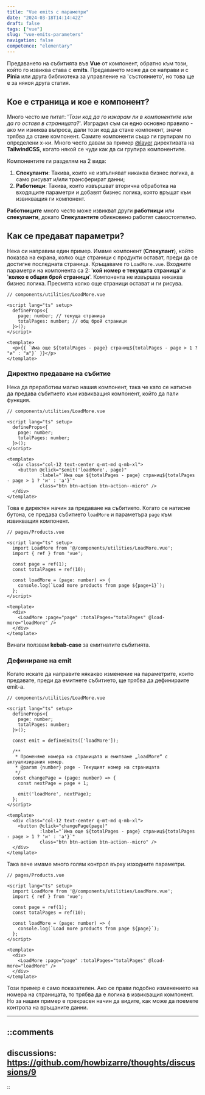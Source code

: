 ```yaml
---
title: "Vue emits с параметри"
date: "2024-03-18T14:14:42Z"
draft: false
tags: ["vue"]
slug: "vue-emits-parameters"
navigation: false
competence: "elementary"
---
```


Предаването на събитията във **Vue** от компонент, обратно към този, който го извиква става с **emits**. Предаването може да се направи и с **Pinia** или друга библиотека за управление на 'състоянието', но това ще е за някоя друга статия.

<!-- more -->

## Кое е страница и кое е компонент?

Много често ме питат: '_Този код да го изкарам ли в компонентите или да го оставя в страницата?_'. Изградил съм си едно основно правило - ако ми изниква въпроса, дали този код да стане компонент, значи трябва да стане компонент. Самите компоненти също ги групирам по определени х-ки. Много често давам за пример [@layer](https://tailwindcss.com/docs/functions-and-directives#layer) директивата на **TailwindCSS**, когато някой се чуди как да си групира компонентите.

Компонентите ги разделям на 2 вида:

1. **Спекуланти**: Такива, които не изпълняват никаква бизнес логика, а само рисуват и/или трансферират данни;
2. **Работници**: Такива, които извършват вторична обработка на входящите параметри и добавят бизнес логика, която връщат към извикващия ги компонент.

**Работниците** много често може извикват други **работници** или **спекуланти**, докато **Спекулантите** обикновено работят самостоятелно.

## Как се предават параметри?

Нека си направим един пример. Имаме компонент (**Спекулант**), който показва на екрана, колко още страници с продукти остават, преди да се достигне последната страница. Кръщаваме го `LoadMore.vue`. Входните параметри на компонента са 2: '**кой номер е текущата страница**' и '**колко е общия брой страници**'. Компонента не извършва никаква бизнес логика. Пресмята колко още страници остават и ги рисува.

```vue
// components/utilities/LoadMore.vue

<script lang="ts" setup>
  defineProps<{
    page: number; // текуща страница
    totalPages: number; // общ брой страници
  }>();
</script>

<template>
  <p>{{ `Има още ${totalPages - page} страниц${totalPages - page > 1 ? "и" : "а"}` }}</p>
</template>
```

### Директно предаване на събитие

Нека да преработим малко нашия компонент, така че като се натисне да предава събитието към извикващия компонент, който да пали функция.

```vue
// components/utilities/LoadMore.vue

<script lang="ts" setup>
  defineProps<{
    page: number;
    totalPages: number;
  }>();
</script>

<template>
  <div class="col-12 text-center q-mt-md q-mb-xl">
    <button @click="$emit('loadMore', page)"
            :label="`Има още ${totalPages - page} страниц${totalPages - page > 1 ? 'и' : 'а'}`"
            class="btn btn-action btn-action--micro" />
  </div>
</template>
```

Това е директен начин за предаване на събитието. Когато се натисне бутона, се предава събитието `loadMore` и параметъра `page` към извикващия компонент.

```vue
// pages/Products.vue

<script lang="ts" setup>
  import LoadMore from '@/components/utilities/LoadMore.vue';
  import { ref } from 'vue';

  const page = ref(1);
  const totalPages = ref(10);

  const loadMore = (page: number) => {
    console.log(`Load more products from page ${page+1}`);
  };
</script>

<template>
  <div>
    <LoadMore :page="page" :totalPages="totalPages" @load-more="loadMore" />
  </div>
</template>
```

Винаги ползвам **kebab-case** за емитнатите събитията.

### Дефиниране на emit

Когато искате да направите някакво изменение на параметрите, които предавате, преди да емитнете събитието, ще трябва да дефинираите emit-а.

```vue
// components/utilities/LoadMore.vue

<script lang="ts" setup>
  defineProps<{
    page: number;
    totalPages: number;
  }>();

  const emit = defineEmits(['loadMore']);

  /**
   * Променяме номера на страницата и емитваме „loadMore“ с актуализирания номер.
   * @param {number} page - Текущият номер на страницата
   */
  const changePage = (page: number) => {
    const nextPage = page + 1;

    emit('loadMore', nextPage);
  };
</script>

<template>
  <div class="col-12 text-center q-mt-md q-mb-xl">
    <button @click="changePage(page)"
            :label="`Има още ${totalPages - page} страниц${totalPages - page > 1 ? 'и' : 'а'}`"
            class="btn btn-action btn-action--micro" />
  </div>
</template>
```

Така вече имаме много голям контрол върху изходните параметри.

```vue
// pages/Products.vue

<script lang="ts" setup>
  import LoadMore from '@/components/utilities/LoadMore.vue';
  import { ref } from 'vue';

  const page = ref(1);
  const totalPages = ref(10);

  const loadMore = (page: number) => {
    console.log(`Load more products from page ${page}`);
  };
</script>

<template>
  <div>
    <LoadMore :page="page" :totalPages="totalPages" @load-more="loadMore" />
  </div>
</template>
```

Този пример е само показателен. Ако се прави подобно изменението на номера на страницата, то трябва да е логика в извикващия компонент. Но за нашия пример е прекрасен начин да видите, как може да поемете контрола на връщаните данни.

---

::comments
---
discussions: https://github.com/howbizarre/thoughts/discussions/9
---
::
